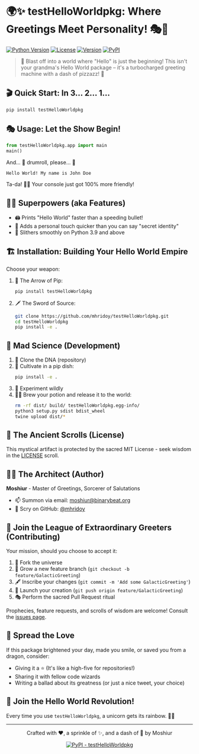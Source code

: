 # 🌍✨ testHelloWorldpkg: Where Greetings Meet Personality! 🎭👋

[![Python Version](https://img.shields.io/badge/python-3.9%2B-blue.svg)](https://www.python.org/downloads/)
[![License](https://img.shields.io/badge/license-MIT-green.svg)](https://opensource.org/licenses/MIT)
[![Version](https://img.shields.io/badge/version-0.0.5-orange.svg)](https://pypi.org/project/testHelloWorldpkg/)
[![PyPI](https://img.shields.io/badge/PyPI-testHelloWorldpkg-brightgreen.svg)](https://pypi.org/project/testHelloWorldpkg/)

> 🚀 Blast off into a world where "Hello" is just the beginning! This isn't your grandma's Hello World package – it's a turbocharged greeting machine with a dash of pizzazz! 🎉

## 🎬 Quick Start: In 3... 2... 1...

```bash
pip install testHelloWorldpkg
```

## 🎭 Usage: Let the Show Begin!

```python
from testHelloWorldpkg.app import main
main()
```

And... 🥁 drumroll, please... 🥁

```
Hello World! My name is John Doe
```

Ta-da! 🎩✨ Your console just got 100% more friendly!

## 🦸‍♂️ Superpowers (aka Features)

- 🖨️ Prints "Hello World" faster than a speeding bullet!
- 🧑 Adds a personal touch quicker than you can say "secret identity"
- 🐍 Slithers smoothly on Python 3.9 and above

## 🏗️ Installation: Building Your Hello World Empire

Choose your weapon:

1. 🏹 The Arrow of Pip:
   ```bash
   pip install testHelloWorldpkg
   ```

2. 🗡️ The Sword of Source:
   ```bash
   git clone https://github.com/mhridoy/testHelloWorldpkg.git
   cd testHelloWorldpkg
   pip install -e .
   ```

## 🧪 Mad Science (Development)

1. 🧬 Clone the DNA (repository)
2. 🦠 Cultivate in a pip dish:
   ```bash
   pip install -e .
   ```
3. 🔬 Experiment wildly
4. 🧙‍♂️ Brew your potion and release it to the world:
   ```bash
   rm -rf dist/ build/ testHelloWorldpkg.egg-info/
   python3 setup.py sdist bdist_wheel
   twine upload dist/*
   ```

## 📜 The Ancient Scrolls (License)

This mystical artifact is protected by the sacred MIT License - seek wisdom in the [LICENSE](LICENSE) scroll.

## 🧙‍♂️ The Architect (Author)

**Moshiur** - Master of Greetings, Sorcerer of Salutations

- 📫 Summon via email: [moshiur@binarybeat.org](mailto:moshiur@binarybeat.org)
- 🔮 Scry on GitHub: [@mhridoy](https://github.com/mhridoy)

## 🤝 Join the League of Extraordinary Greeters (Contributing)

Your mission, should you choose to accept it:

1. 🍴 Fork the universe
2. 🌿 Grow a new feature branch (`git checkout -b feature/GalacticGreeting`)
3. 🖋️ Inscribe your changes (`git commit -m 'Add some GalacticGreeting'`)
4. 🚀 Launch your creation (`git push origin feature/GalacticGreeting`)
5. 🎭 Perform the sacred Pull Request ritual

Prophecies, feature requests, and scrolls of wisdom are welcome! Consult the [issues page](https://github.com/mhridoy/testHelloWorldpkg/issues).

## 💖 Spread the Love

If this package brightened your day, made you smile, or saved you from a dragon, consider:

- Giving it a ⭐️ (It's like a high-five for repositories!)
- Sharing it with fellow code wizards
- Writing a ballad about its greatness (or just a nice tweet, your choice)

## 🌈 Join the Hello World Revolution!

Every time you use `testHelloWorldpkg`, a unicorn gets its rainbow. 🦄🌈

---

<p align="center">Crafted with ❤️, a sprinkle of ✨, and a dash of 🤪 by Moshiur</p>

<p align="center">
  <a href="https://pypi.org/project/testHelloWorldpkg/">
    <img src="https://img.shields.io/badge/PyPI-testHelloWorldpkg-blue?style=for-the-badge&logo=pypi" alt="PyPI - testHelloWorldpkg">
  </a>
</p>